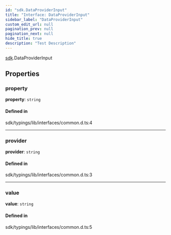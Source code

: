 ```yaml
---
id: "sdk.DataProviderInput"
title: "Interface: DataProviderInput"
sidebar_label: "DataProviderInput"
custom_edit_url: null
pagination_prev: null
pagination_next: null
hide_title: true
description: "Test Description"
---
```


[sdk](../namespaces/sdk.md).DataProviderInput

## Properties

### property

 **property**: `string`

#### Defined in

sdk/typings/lib/interfaces/common.d.ts:4

___

### provider

 **provider**: `string`

#### Defined in

sdk/typings/lib/interfaces/common.d.ts:3

___

### value

 **value**: `string`

#### Defined in

sdk/typings/lib/interfaces/common.d.ts:5
